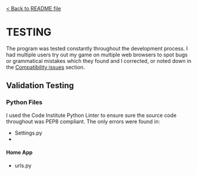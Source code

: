 [&lt; Back to README file](/README.md)

# TESTING

The program was tested constantly throughout the development process. I had multiple users try out my game on multiple web browsers to spot bugs or grammatical mistakes which they found and I corrected, or noted down in the [Compatibility issues](#compatibility-section) section.

## Validation Testing

### Python Files
I used the Code Institute Python Linter to ensure sure the source code throughout was PEP8 compliant. The only errors were found in: 

-   Settings.py
-   

#### Home App
-   urls.py
![]()


